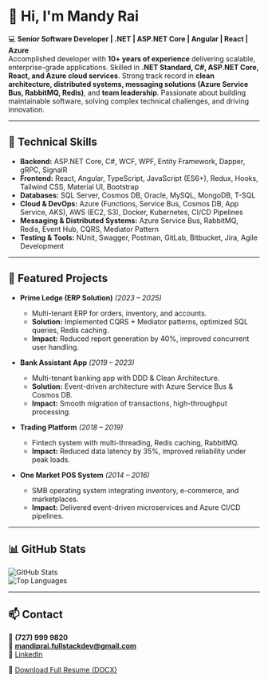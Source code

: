 # 👋 Hi, I'm Mandy Rai  

💻 **Senior Software Developer | .NET | ASP.NET Core | Angular | React | Azure**  
Accomplished developer with **10+ years of experience** delivering scalable, enterprise-grade applications. Skilled in **.NET Standard, C#, ASP.NET Core, React, and Azure cloud services**. Strong track record in **clean architecture, distributed systems, messaging solutions (Azure Service Bus, RabbitMQ, Redis)**, and **team leadership**. Passionate about building maintainable software, solving complex technical challenges, and driving innovation.  

---

## 🚀 Technical Skills  

- **Backend:** ASP.NET Core, C#, WCF, WPF, Entity Framework, Dapper, gRPC, SignalR  
- **Frontend:** React, Angular, TypeScript, JavaScript (ES6+), Redux, Hooks, Tailwind CSS, Material UI, Bootstrap  
- **Databases:** SQL Server, Cosmos DB, Oracle, MySQL, MongoDB, T-SQL  
- **Cloud & DevOps:** Azure (Functions, Service Bus, Cosmos DB, App Service, AKS), AWS (EC2, S3), Docker, Kubernetes, CI/CD Pipelines  
- **Messaging & Distributed Systems:** Azure Service Bus, RabbitMQ, Redis, Event Hub, CQRS, Mediator Pattern  
- **Testing & Tools:** NUnit, Swagger, Postman, GitLab, Bitbucket, Jira, Agile Development  

---

## 📂 Featured Projects  

- **Prime Ledge (ERP Solution)** *(2023 – 2025)*  
  - Multi-tenant ERP for orders, inventory, and accounts.  
  - **Solution:** Implemented CQRS + Mediator patterns, optimized SQL queries, Redis caching.  
  - **Impact:** Reduced report generation by 40%, improved concurrent user handling.  

- **Bank Assistant App** *(2019 – 2023)*  
  - Multi-tenant banking app with DDD & Clean Architecture.  
  - **Solution:** Event-driven architecture with Azure Service Bus & Cosmos DB.  
  - **Impact:** Smooth migration of transactions, high-throughput processing.  

- **Trading Platform** *(2018 – 2019)*  
  - Fintech system with multi-threading, Redis caching, RabbitMQ.  
  - **Impact:** Reduced data latency by 35%, improved reliability under peak loads.  

- **One Market POS System** *(2014 – 2016)*  
  - SMB operating system integrating inventory, e-commerce, and marketplaces.  
  - **Impact:** Delivered event-driven microservices and Azure CI/CD pipelines.  

---

## 📊 GitHub Stats  

![GitHub Stats](https://github-readme-stats.vercel.app/api?username=alphadev3296&show_icons=true&theme=tokyonight)  
![Top Languages](https://github-readme-stats.vercel.app/api/top-langs/?username=alphadev3296&layout=compact&theme=tokyonight)  

---

## 📫 Contact  
📱 **(727) 999 9820**  
📧 **mandiprai.fullstackdev@gmail.com**  
🔗 [LinkedIn](https://www.linkedin.com/in/themannyrai/)  

📄 [Download Full Resume (DOCX)](./Mandy%20Rai.doc)  
